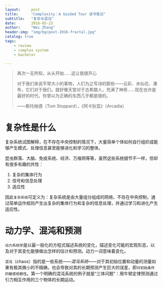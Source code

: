 ```yaml
---
layout:     post
title:      "Complexity：A Guided Tour 读书笔记"
subtitle:   "复杂与混沌"
date:       2016-05-23
author:     "Wei Zhang"
header-img: "img/bg/post-2016-fractal.jpg"
catalog: true
tags:
    - review
    - complex system
    - bachelor

---
```


>再次一无所知，从头开始……这让我很开心
>
>对于我们来说平常大小的事物，人们为之写诗的那些——云彩、水仙花、瀑布，它们对于我们。就好像天堂对于古希腊人，充满了神奇……现在也许是最好的时代，你曾以为正确的东西几乎都是错的。
>
>——斯托帕德（Tom Stoppard），《阿卡狄亚》（Arcadia）

# 复杂性是什么

复杂系统试图解释，在不存在中央控制的情况下，大量简单个体如何自行组织成能够产生模式、处理信息甚至能够进化和学习的整体。

昆虫群落、大脑、免疫系统、经济、万维网等等，虽然这些系统细节不一样，但却有很多有趣的共性：

1. 复杂的集体行为
2. 信号和信息处理
3. 适应性

因此`复杂系统`可定义为：复杂系统是由大量组分组成的网络，不存在中央控制，通过简单运作规则产生出复杂的集体行为和复杂的信息处理，并通过学习和进化产生适应性。

# 动力学、混沌和预测

`动力系统学`是以最一般化的方程式描述系统的变化，描述变化可能的宏观形态，以及对于其变化能够做出怎样的估计和预测。动力一词意味着变化。

`混沌`（chaos）指的是一些系统——*混沌系统*——对于其初始位置和动量的测量如果有极其微小的不精确，也会导致对其的长期预测产生巨大的误差，即`对初始条件的敏感依赖性`。第一个明确的混沌系统的例子就是“三体问题”：用牛顿定律预测通过引力相互作用的三个物体的长期运动。